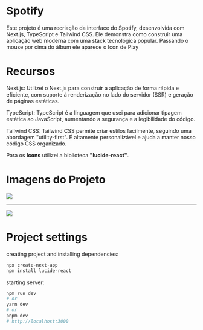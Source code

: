 # Spotify
Este projeto é uma recriação da interface do Spotify, desenvolvida com Next.js, TypeScript e Tailwind CSS. Ele demonstra como construir uma aplicação web moderna com uma stack tecnológica popular.
Passando o mouse por cima do álbum ele aparece o Icon de Play
# Recursos
Next.js: Utilizei o Next.js para construir a aplicação de forma rápida e eficiente, com suporte à renderização no lado do servidor (SSR) e geração de páginas estáticas.

TypeScript: TypeScript é a linguagem que usei para adicionar tipagem estática ao JavaScript, aumentando a segurança e a legibilidade do código.

Tailwind CSS: Tailwind CSS permite criar estilos facilmente, seguindo uma abordagem "utility-first". É altamente personalizável e ajuda a manter nosso código CSS organizado.

Para os **Icons** utilizei a biblioteca **"lucide-react"**.

# Imagens do Projeto
<img src="https://github.com/ViniciusPRO20/Spotify-interface/assets/115045547/c67b5dd7-0215-4a78-9172-1b66e0146100"/>
<hr/>
<img src="https://github.com/ViniciusPRO20/Spotify-interface/assets/115045547/c1b6005f-939b-4c92-b99d-d71691d0442c"/>

# Project settings
creating project and installing dependencies:
```bash
npx create-next-app
npm install lucide-react
```
starting server:
```bash
npm run dev
# or
yarn dev
# or
pnpm dev
# http://localhost:3000
```
